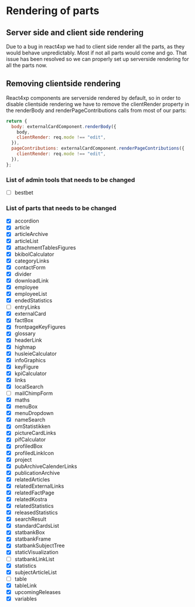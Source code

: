 # Rendering of parts

## Server side and client side rendering

Due to a bug in react4xp we had to client side render all the parts, as they would behave unpredictably. Most if not all parts would come and go. That issue has been resolved so we can properly set up serverside rendering for all the parts now.

## Removing clientside rendering

React4xp components are serverside rendered by default, so in order to disable clientside rendering we have to remove the clientRender property in the renderBody and renderPageContributions calls from most of our parts:

```javascript
return {
  body: externalCardComponent.renderBody({
    body,
    clientRender: req.mode !== "edit",
  }),
  pageContributions: externalCardComponent.renderPageContributions({
    clientRender: req.mode !== "edit",
  }),
};
```

### List of admin tools that needs to be changed

- [ ] bestbet

### List of parts that needs to be changed

- [x] accordion
- [x] article
- [x] articleArchive
- [x] articleList
- [x] attachmentTablesFigures
- [x] bkibolCalculator
- [x] categoryLinks
- [x] contactForm
- [x] divider
- [x] downloadLink
- [x] employee
- [x] employeeList
- [x] endedStatistics
- [ ] entryLinks
- [x] externalCard
- [x] factBox
- [x] frontpageKeyFigures
- [x] glossary
- [x] headerLink
- [x] highmap
- [x] husleieCalculator
- [x] infoGraphics
- [x] keyFigure
- [x] kpiCalculator
- [x] links
- [x] localSearch
- [ ] mailChimpForm
- [x] maths
- [x] menuBox
- [x] menuDropdown
- [x] nameSearch
- [x] omStatistikken
- [x] pictureCardLinks
- [x] pifCalculator
- [x] profiledBox
- [x] profiledLinkIcon
- [x] project
- [x] pubArchiveCalenderLinks
- [x] publicationArchive
- [x] relatedArticles
- [x] relatedExternalLinks
- [x] relatedFactPage
- [x] relatedKostra
- [x] relatedStatistics
- [x] releasedStatistics
- [x] searchResult
- [x] standardCardsList
- [x] statbankBox
- [x] statbankFrame
- [x] statbankSubjectTree
- [x] staticVisualization
- [ ] statbankLinkList
- [x] statistics
- [x] subjectArticleList
- [ ] table
- [x] tableLink
- [x] upcomingReleases
- [x] variables
